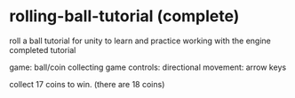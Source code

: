 # rolling-ball-tutorial (complete)

roll a ball tutorial for unity to learn and practice working with the engine
completed tutorial

game: ball/coin collecting game
controls:
  directional movement: arrow keys
  
collect 17 coins to win. (there are 18 coins)
